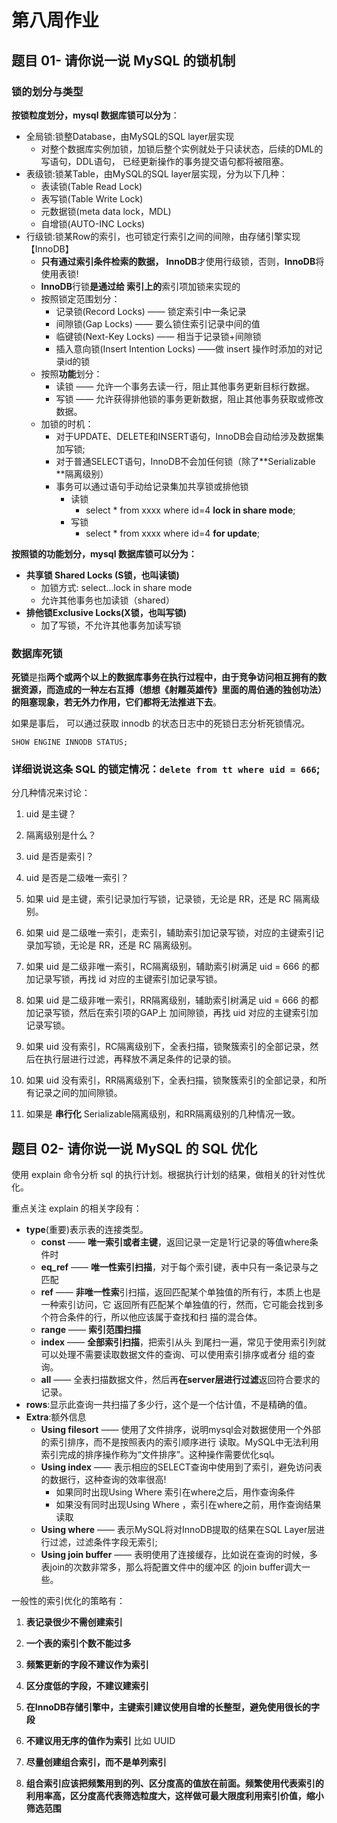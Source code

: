 # 第八周作业

## 题目 01- 请你说一说 MySQL 的锁机制

### 锁的划分与类型

**按锁粒度划分，mysql 数据库锁可以分为**：

* 全局锁:锁整Database，由MySQL的SQL layer层实现
  * 对整个数据库实例加锁，加锁后整个实例就处于只读状态，后续的DML的写语句，DDL语句， 已经更新操作的事务提交语句都将被阻塞。
* 表级锁:锁某Table，由MySQL的SQL layer层实现，分为以下几种：
  * 表读锁(Table Read Lock)
  * 表写锁(Table Write Lock)
  * 元数据锁(meta data lock，MDL)
  * 自增锁(AUTO-INC Locks)
* 行级锁:锁某Row的索引，也可锁定行索引之间的间隙，由存储引擎实现【InnoDB】
  * **只有通过索引条件检索的数据，** **InnoDB**才使用行级锁，否则，**InnoDB**将使用表锁!
  * **InnoDB**行锁**是通过给 索引上的**索引项加锁来实现的
  * 按照锁定范围划分：
    * 记录锁(Record Locks) —— 锁定索引中一条记录
    * 间隙锁(Gap Locks) —— 要么锁住索引记录中间的值
    * 临键锁(Next-Key Locks) —— 相当于记录锁+间隙锁
    * 插入意向锁(Insert Intention Locks) ——做 insert 操作时添加的对记录id的锁
  * 按照**功能**划分：
    * 读锁 —— 允许一个事务去读一行，阻止其他事务更新目标行数据。
    * 写锁 —— 允许获得排他锁的事务更新数据，阻止其他事务获取或修改数据。
  * 加锁的时机：
    * 对于UPDATE、DELETE和INSERT语句，InnoDB会自动给涉及数据集加写锁;
    * 对于普通SELECT语句，InnoDB不会加任何锁（除了**Serializable **隔离级别）
    * 事务可以通过语句手动给记录集加共享锁或排他锁
      * 读锁
        * select * from xxxx where id=4 **lock in share mode**;
      * 写锁
        * select * from xxxx where id=4 **for update**;

**按照锁的功能划分，mysql 数据库锁可以分为：**

* **共享锁 Shared Locks (S锁，也叫读锁)**
  * 加锁方式: select...lock in share mode
  * 允许其他事务也加读锁（shared）
* **排他锁Exclusive Locks(X锁，也叫写锁)**
  * 加了写锁，不允许其他事务加读写锁

### 数据库死锁

**死锁**是指**两个或两个以上的数据库事务在执行过程中，由于竞争访问相互拥有的数据资源，而造成的一种左右互搏（想想《射雕英雄传》里面的周伯通的独创功法）的阻塞现象，若无外力作用，它们都将无法推进下去**。

如果是事后， 可以通过获取 innodb 的状态日志中的死锁日志分析死锁情况。

```mysql
SHOW ENGINE INNODB STATUS;
```



### 详细说说这条 SQL 的锁定情况：`delete from tt where uid = 666`;

分几种情况来讨论：

1. uid 是主键？
2. 隔离级别是什么？
3. uid 是否是索引？
4. uid 是否是二级唯一索引？

1. 如果 uid 是主键，索引记录加行写锁，记录锁，无论是 RR，还是 RC 隔离级别。
2. 如果 uid 是二级唯一索引，走索引，辅助索引加记录写锁，对应的主键索引记录加写锁，无论是 RR，还是 RC 隔离级别。
3. 如果 uid 是二级非唯一索引，RC隔离级别，辅助索引树满足 uid = 666 的都加记录写锁，再找 id 对应的主键索引加记录写锁。
4. 如果 uid 是二级非唯一索引，RR隔离级别，辅助索引树满足 uid = 666 的都加记录写锁，然后在索引项的GAP上 加间隙锁，再找 uid 对应的主键索引加记录写锁。
5. 如果 uid 没有索引，RC隔离级别下，全表扫描，锁聚簇索引的全部记录，然后在执行层进行过滤，再释放不满足条件的记录的锁。
6. 如果 uid 没有索引，RR隔离级别下，全表扫描，锁聚簇索引的全部记录，和所有记录之间的加间隙锁。
7. 如果是 **串行化** Serializable隔离级别，和RR隔离级别的几种情况一致。



## 题目 02- 请你说一说 MySQL 的 SQL 优化

使用 explain 命令分析 sql 的执行计划。根据执行计划的结果，做相关的针对性优化。

重点关注 explain 的相关字段有：

* **type**(重要)表示表的连接类型。
  * **const** —— **唯一索引或者主键**，返回记录一定是1行记录的等值where条件时
  * **eq_ref** —— **唯一性索引扫描**，对于每个索引键，表中只有一条记录与之匹配
  * **ref** —— **非唯一性索**引扫描，返回匹配某个单独值的所有行，本质上也是一种索引访问，它 返回所有匹配某个单独值的行，然而，它可能会找到多个符合条件的行，所以他应该属于查找和扫 描的混合体。
  * **range** —— **索引范围扫描**
  *  **index** —— **全部索引扫描**，把索引从头 到尾扫一遍，常见于使用索引列就可以处理不需要读取数据文件的查询、可以使用索引排序或者分 组的查询。
  * **all** —— 全表扫描数据文件，然后再**在****server****层进行过滤**返回符合要求的记录。
* **rows**:显示此查询一共扫描了多少行，这个是一个估计值，不是精确的值。
* **Extra**:额外信息
  * **Using filesort** —— 使用了文件排序，说明mysql会对数据使用一个外部的索引排序，而不是按照表内的索引顺序进行 读取。MySQL中无法利用索引完成的排序操作称为“文件排序”。这种操作需要优化sql。
  * **Using index** —— 表示相应的SELECT查询中使用到了索引，避免访问表的数据行，这种查询的效率很高!
    * 如果同时出现Using Where 索引在where之后，用作查询条件
    * 如果没有同时出现Using Where ，索引在where之前，用作查询结果读取
  * **Using where** —— 表示MySQL将对InnoDB提取的结果在SQL Layer层进行过滤，过滤条件字段无索引;
  * **Using join buffer** —— 表明使用了连接缓存，比如说在查询的时候，多表join的次数非常多，那么将配置文件中的缓冲区 的join buffer调大一些。

一般性的索引优化的策略有：

1. **表记录很少不需创建索引** 

2. **一个表的索引个数不能过多**

3. **频繁更新的字段不建议作为索引**

4. **区分度低的字段，不建议建索引**

5. **在InnoDB存储引擎中，主键索引建议使用自增的长整型，避免使用很长的字段**

6. **不建议用无序的值作为索引** 比如 UUID

7. **尽量创建组合索引，而不是单列索引**

8. **组合索引应该把频繁用到的列、区分度高的值放在前面。频繁使用代表索引的利用率高，区分度高代表筛选粒度大，这样做可最大限度利用索引价值，缩小筛选范围**

   

